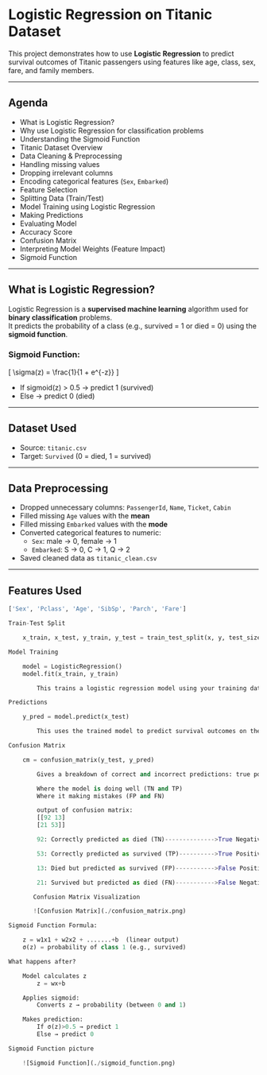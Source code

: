 #  Logistic Regression on Titanic Dataset

This project demonstrates how to use **Logistic Regression** to predict survival outcomes of Titanic passengers using features like age, class, sex, fare, and family members.

---

##  Agenda

-  What is Logistic Regression?
-  Why use Logistic Regression for classification problems
-  Understanding the Sigmoid Function
-  Titanic Dataset Overview
-  Data Cleaning & Preprocessing
  - Handling missing values
  - Dropping irrelevant columns
  - Encoding categorical features (`Sex`, `Embarked`)
-  Feature Selection
-  Splitting Data (Train/Test)
-  Model Training using Logistic Regression
-  Making Predictions
-  Evaluating Model
  - Accuracy Score
  - Confusion Matrix
-  Interpreting Model Weights (Feature Impact)
-  Sigmoid Function

---

##  What is Logistic Regression?

Logistic Regression is a **supervised machine learning** algorithm used for **binary classification** problems.  
It predicts the probability of a class (e.g., survived = 1 or died = 0) using the **sigmoid function**.

###  Sigmoid Function:

\[
\sigma(z) = \frac{1}{1 + e^{-z}}
\]

- If sigmoid(z) > 0.5 → predict 1 (survived)  
- Else → predict 0 (died)

---

##  Dataset Used

- Source: `titanic.csv`
- Target: `Survived` (0 = died, 1 = survived)

---

##  Data Preprocessing

- Dropped unnecessary columns: `PassengerId`, `Name`, `Ticket`, `Cabin`
- Filled missing `Age` values with the **mean**
- Filled missing `Embarked` values with the **mode**
- Converted categorical features to numeric:
  - `Sex`: male → 0, female → 1
  - `Embarked`: S → 0, C → 1, Q → 2
- Saved cleaned data as `titanic_clean.csv`

---

##  Features Used

```python
['Sex', 'Pclass', 'Age', 'SibSp', 'Parch', 'Fare']

Train-Test Split

    x_train, x_test, y_train, y_test = train_test_split(x, y, test_size=0.4, random_state=42)

Model Training

    model = LogisticRegression()
    model.fit(x_train, y_train)

        This trains a logistic regression model using your training data. The model learns patterns to classify passengers as survived or not.

Predictions

    y_pred = model.predict(x_test)

        This uses the trained model to predict survival outcomes on the test data.

Confusion Matrix

    cm = confusion_matrix(y_test, y_pred)

        Gives a breakdown of correct and incorrect predictions: true positives, false positives, etc.

        Where the model is doing well (TN and TP)
        Where it making mistakes (FP and FN)

        output of confusion matrix:
        [[92 13]
        [21 53]]

        92: Correctly predicted as died (TN)-------------->True Negative 

        53: Correctly predicted as survived (TP)---------->True Positive

        13: Died but predicted as survived (FP)----------->False Positive

        21: Survived but predicted as died (FN)----------->False Negative

       Confusion Matrix Visualization

       ![Confusion Matrix](./confusion_matrix.png)

Sigmoid Function Formula:

    z = w1x1 + w2x2 + .......+b  (linear output)
    σ(z) = probability of class 1 (e.g., survived)

What happens after?

    Model calculates z
        z = wx+b

    Applies sigmoid:
        Converts z → probability (between 0 and 1)

    Makes prediction:
        If σ(z)>0.5 → predict 1
        Else → predict 0

Sigmoid Function picture 

    ![Sigmoid Function](./sigmoid_function.png)
